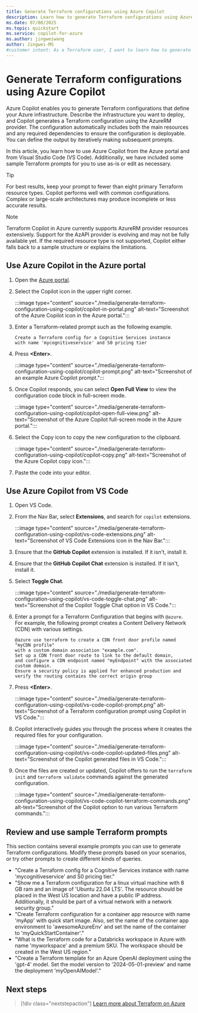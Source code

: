 ```yaml
---
title: Generate Terraform configurations using Azure Copilot
description: Learn how to generate Terraform configurations using Azure Copilot
ms.date: 07/08/2025
ms.topic: quickstart
ms.service: copilot-for-azure
ms.author: jingweiwang
author: Jingwei-MS
#customer intent: As a Terraform user, I want to learn how to generate Terraform configurations using Azure Copilot.
---
```


# Generate Terraform configurations using Azure Copilot

Azure Copilot enables you to generate Terraform configurations that define your Azure infrastructure. Describe the infrastructure you want to deploy, and Copilot generates a Terraform configuration using the AzureRM provider. The configuration automatically includes both the main resources and any required dependencies to ensure the configuration is deployable. You can define the output by iteratively making subsequent prompts.

In this article, you learn how to use Azure Copilot from the Azure portal and from Visual Studio Code (VS Code). Additionally, we have included some sample Terraform prompts for you to use as-is or edit as necessary.

> [!TIP]
> For best results, keep your prompt to fewer than eight primary Terraform resource types. Copilot performs well with common configurations. Complex or large-scale architectures may produce incomplete or less accurate results.

> [!NOTE] 
> Terraform Copilot in Azure currently supports AzureRM provider resources extensively. Support for the AzAPI provider is evolving and may not be fully available yet. If the required resource type is not supported, Copilot either falls back to a sample structure or explains the limitations.

## Use Azure Copilot in the Azure portal

1. Open the [Azure portal](https://ms.portal.azure.com).

1. Select the Copilot icon in the upper right corner.

    :::image type="content" source="./media/generate-terraform-configuration-using-copilot/copilot-in-portal.png" alt-text="Screenshot of the Azure Copilot icon in the Azure portal.":::

1. Enter a Terraform-related prompt such as the following example. 

    ```copilot-prompt
    Create a Terraform config for a Cognitive Services instance 
    with name 'mycognitiveservice' and S0 pricing tier
    ```

1. Press **&lt;Enter>**.

    :::image type="content" source="./media/generate-terraform-configuration-using-copilot/copilot-prompt.png" alt-text="Screenshot of an example Azure Copilot prompt.":::

1. Once Copilot responds, you can select **Open Full View** to view the configuration code block in full-screen mode.

    :::image type="content" source="./media/generate-terraform-configuration-using-copilot/copilot-open-full-view.png" alt-text="Screenshot of the Azure Copilot full-screen mode in the Azure portal.":::

1. Select the Copy icon to copy the new configuration to the clipboard.

    :::image type="content" source="./media/generate-terraform-configuration-using-copilot/copilot-copy.png" alt-text="Screenshot of the Azure Copilot copy icon.":::

1. Paste the code into your editor.

## Use Azure Copilot from VS Code

1. Open VS Code.

1. From the Nav Bar, select **Extensions**, and search for `copilot` extensions.

    :::image type="content" source="./media/generate-terraform-configuration-using-copilot/vs-code-extensions.png" alt-text="Screenshot of VS Code Extensions icon in the Nav Bar.":::

1. Ensure that the **GitHub Copilot** extension is installed. If it isn't, install it.

1. Ensure that the **GitHub Copilot Chat** extension is installed. If it isn't, install it.

1. Select **Toggle Chat**.

    :::image type="content" source="./media/generate-terraform-configuration-using-copilot/vs-code-toggle-chat.png" alt-text="Screenshot of the Copilot Toggle Chat option in VS Code.":::

1. Enter a prompt for a Terraform Configuration that begins with `@azure`. For example, the following prompt creates a Content Delivery Network (CDN) with various settings.

    ```copilot-prompt
    @azure use terraform to create a CDN front door profile named "myCDN profile" 
    with a custom domain association "example.com". 
    Set up a CDN front door route to link to the default domain, 
    and configure a CDN endpoint named "myEndpoint" with the associated custom domain. 
    Ensure a security policy is applied for enhanced production and 
    verify the routing contains the correct origin group
    ```

1. Press **&lt;Enter>**.

    :::image type="content" source="./media/generate-terraform-configuration-using-copilot/vs-code-copilot-prompt.png" alt-text="Screenshot of a Terraform configuration prompt using Copilot in VS Code.":::

1. Copilot interactively guides you through the process where it creates the required files for your configuration.

    :::image type="content" source="./media/generate-terraform-configuration-using-copilot/vs-code-copilot-updated-files.png" alt-text="Screenshot of the Copilot generated files in VS Code.":::
    
1. Once the files are created or updated, Copilot offers to run the `terraform init` and `terraform validate` commands against the generated configuration.

    :::image type="content" source="./media/generate-terraform-configuration-using-copilot/vs-code-copilot-terraform-commands.png" alt-text="Screenshot of the Copilot option to run various Terraform commands.":::

## Review and use sample Terraform prompts

This section contains several example prompts you can use to generate Terraform configurations. Modify these prompts based on your scenarios, or try other prompts to create different kinds of queries.

- "Create a Terraform config for a Cognitive Services instance with name 'mycognitiveservice' and S0 pricing tier."
- "Show me a Terraform configuration for a linux virtual machine with 8 GB ram and an image of 'Ubuntu 22.04 LTS'. The resource should be placed in the West US location and have a public IP address. Additionally, it should be part of a virtual network with a network security group."
- "Create Terraform configuration for a container app resource with name 'myApp' with quick start image. Also, set the name of the container app environment to 'awesomeAzureEnv' and set the name of the container to 'myQuickStartContainer'."
- "What is the Terraform code for a Databricks workspace in Azure with name 'myworkspace' and a premium SKU. The workspace should be created in the West US region."
- "Create a Terraform template for an Azure OpenAI deployment using the 'gpt-4' model. Set the model version to '2024-05-01-preview' and name the deployment 'myOpenAIModel'."

## Next steps

> [!div class="nextstepaction"]
> [Learn more about Terraform on Azure](/azure/developer/terraform/overview)
